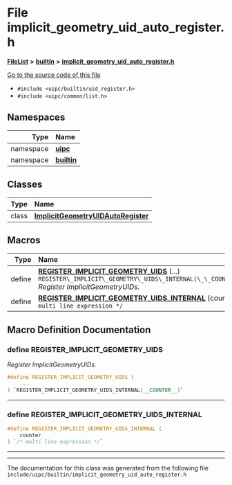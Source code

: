 

# File implicit\_geometry\_uid\_auto\_register.h



[**FileList**](files.md) **>** [**builtin**](dir_e46c520626162f9e42d80fd08f196511.md) **>** [**implicit\_geometry\_uid\_auto\_register.h**](implicit__geometry__uid__auto__register_8h.md)

[Go to the source code of this file](implicit__geometry__uid__auto__register_8h_source.md)



* `#include <uipc/builtin/uid_register.h>`
* `#include <uipc/common/list.h>`













## Namespaces

| Type | Name |
| ---: | :--- |
| namespace | [**uipc**](namespaceuipc.md) <br> |
| namespace | [**builtin**](namespaceuipc_1_1builtin.md) <br> |


## Classes

| Type | Name |
| ---: | :--- |
| class | [**ImplicitGeometryUIDAutoRegister**](classuipc_1_1builtin_1_1_implicit_geometry_u_i_d_auto_register.md) <br> |

















































## Macros

| Type | Name |
| ---: | :--- |
| define  | [**REGISTER\_IMPLICIT\_GEOMETRY\_UIDS**](implicit__geometry__uid__auto__register_8h.md#define-register_implicit_geometry_uids) (...) `REGISTER\_IMPLICIT\_GEOMETRY\_UIDS\_INTERNAL(\_\_COUNTER\_\_)`<br>_Register ImplicitGeometryUIDs._  |
| define  | [**REGISTER\_IMPLICIT\_GEOMETRY\_UIDS\_INTERNAL**](implicit__geometry__uid__auto__register_8h.md#define-register_implicit_geometry_uids_internal) (counter) `/* multi line expression */`<br> |

## Macro Definition Documentation





### define REGISTER\_IMPLICIT\_GEOMETRY\_UIDS 

_Register ImplicitGeometryUIDs._ 
```C++
#define REGISTER_IMPLICIT_GEOMETRY_UIDS (
    ...
) `REGISTER_IMPLICIT_GEOMETRY_UIDS_INTERNAL(__COUNTER__)`
```




<hr>



### define REGISTER\_IMPLICIT\_GEOMETRY\_UIDS\_INTERNAL 

```C++
#define REGISTER_IMPLICIT_GEOMETRY_UIDS_INTERNAL (
    counter
) `/* multi line expression */`
```




<hr>

------------------------------
The documentation for this class was generated from the following file `include/uipc/builtin/implicit_geometry_uid_auto_register.h`


